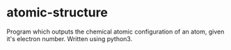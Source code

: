 # atomic-structure
Program which outputs the chemical atomic configuration of an atom, given it's electron number. Written using python3.
